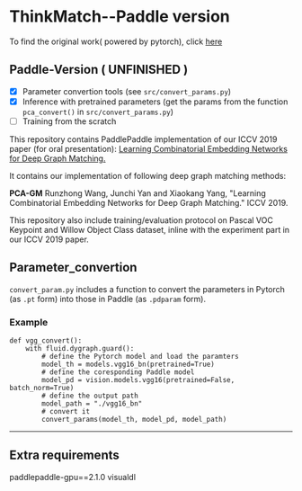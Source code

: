 # ThinkMatch--Paddle version
To find the original work( powered by pytorch), click [here](https://github.com/Thinklab-SJTU/PCA-GM/tree/c426792d0fd566807c8fbf9ea056d7291e717263)

## Paddle-Version ( UNFINISHED )

- [x] Parameter convertion tools (see `src/convert_params.py`)
- [x] Inference with pretrained parameters (get the params from the function `pca_convert()` in `src/convert_params.py`)
- [ ] Training from the scratch

This repository contains PaddlePaddle implementation of our ICCV 2019 paper (for oral presentation): [Learning Combinatorial Embedding Networks for Deep Graph Matching.](http://openaccess.thecvf.com/content_ICCV_2019/papers/Wang_Learning_Combinatorial_Embedding_Networks_for_Deep_Graph_Matching_ICCV_2019_paper.pdf)

It contains our implementation of following deep graph matching methods:

**PCA-GM** Runzhong Wang, Junchi Yan and Xiaokang Yang, "Learning Combinatorial Embedding Networks for Deep Graph Matching." ICCV 2019.

This repository also include training/evaluation protocol on Pascal VOC Keypoint and Willow Object Class dataset, inline with the experiment part in our ICCV 2019 paper.

## Parameter\_convertion
`convert_param.py` includes a function to convert the parameters in Pytorch (as `.pt` form) into those in Paddle (as `.pdparam` form).

### Example
```
def vgg_convert():
    with fluid.dygraph.guard():
        # define the Pytorch model and load the paramters
        model_th = models.vgg16_bn(pretrained=True)
        # define the coresponding Paddle model
        model_pd = vision.models.vgg16(pretrained=False, batch_norm=True)
        # define the output path
        model_path = "./vgg16_bn"
        # convert it 
        convert_params(model_th, model_pd, model_path)
```
---

## Extra requirements
paddlepaddle-gpu==2.1.0
visualdl
